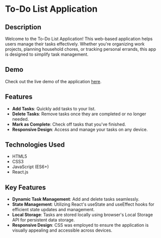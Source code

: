 # To-Do List Application

## Description

Welcome to the To-Do List Application! This web-based application helps users manage their tasks effectively. Whether you're organizing work projects, planning household chores, or tracking personal errands, this app is designed to simplify task management.

## Demo
Check out the live demo of the application [here](https://stirring-croquembouche-60da52.netlify.app/).

## Features

- **Add Tasks**: Quickly add tasks to your list.
- **Delete Tasks**: Remove tasks once they are completed or no longer needed.
- **Mark as Complete**: Check off tasks that you've finished.
- **Responsive Design**: Access and manage your tasks on any device.

## Technologies Used

- HTML5
- CSS3
- JavaScript (ES6+)
- React.js

## Key Features

- **Dynamic Task Management**: Add and delete tasks seamlessly.
- **State Management**: Utilizing React's useState and useEffect hooks for efficient state updates and management.
- **Local Storage**: Tasks are stored locally using browser's Local Storage API for persistent data storage.
- **Responsive Design**: CSS was employed to ensure the application is visually appealing and accessible across devices.
